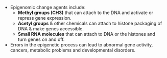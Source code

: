 - Epigenomic change agents include:
	- **Methyl groups (CH3)** that can attach to the DNA and activate or repress gene expression.
	- **Acetyl groups** & other chemicals can attach to histone packaging of DNA & make genes accessible.
	- **Small RNA molecules** that can attach to DNA or the histones and turn genes on and off.
- Errors in the epigenetic process can lead to abnormal gene activity, cancers, metabolic problems and developmental disorders.